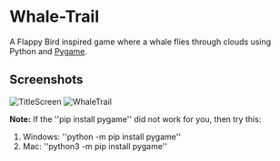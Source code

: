 # Whale-Trail
A Flappy Bird inspired game where a whale flies through clouds using Python and [Pygame](https://www.pygame.org).

## Screenshots
![TitleScreen](https://imgur.com/a/Vz261ln)
![WhaleTrail](https://media.giphy.com/media/DRC7oiD8zDCG83mQp3/giphy.gif)


**Note:** If the ''pip install pygame'' did not work for you, then try this:
1. Windows:
  ''python -m pip install pygame'' 
2. Mac:
  ''python3 -m pip install pygame''
